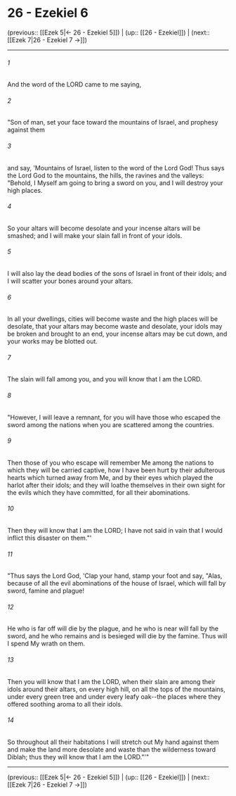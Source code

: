 # 26 - Ezekiel 6

(previous:: [[Ezek 5|← 26 - Ezekiel 5]]) | (up:: [[26 - Ezekiel]]) | (next:: [[Ezek 7|26 - Ezekiel 7 →]])

***


###### 1 
And the word of the LORD came to me saying, 

###### 2 
"Son of man, set your face toward the mountains of Israel, and prophesy against them 

###### 3 
and say, 'Mountains of Israel, listen to the word of the Lord God! Thus says the Lord God to the mountains, the hills, the ravines and the valleys: "Behold, I Myself am going to bring a sword on you, and I will destroy your high places. 

###### 4 
So your altars will become desolate and your incense altars will be smashed; and I will make your slain fall in front of your idols. 

###### 5 
I will also lay the dead bodies of the sons of Israel in front of their idols; and I will scatter your bones around your altars. 

###### 6 
In all your dwellings, cities will become waste and the high places will be desolate, that your altars may become waste and desolate, your idols may be broken and brought to an end, your incense altars may be cut down, and your works may be blotted out. 

###### 7 
The slain will fall among you, and you will know that I am the LORD. 

###### 8 
"However, I will leave a remnant, for you will have those who escaped the sword among the nations when you are scattered among the countries. 

###### 9 
Then those of you who escape will remember Me among the nations to which they will be carried captive, how I have been hurt by their adulterous hearts which turned away from Me, and by their eyes which played the harlot after their idols; and they will loathe themselves in their own sight for the evils which they have committed, for all their abominations. 

###### 10 
Then they will know that I am the LORD; I have not said in vain that I would inflict this disaster on them."' 

###### 11 
"Thus says the Lord God, 'Clap your hand, stamp your foot and say, "Alas, because of all the evil abominations of the house of Israel, which will fall by sword, famine and plague! 

###### 12 
He who is far off will die by the plague, and he who is near will fall by the sword, and he who remains and is besieged will die by the famine. Thus will I spend My wrath on them. 

###### 13 
Then you will know that I am the LORD, when their slain are among their idols around their altars, on every high hill, on all the tops of the mountains, under every green tree and under every leafy oak--the places where they offered soothing aroma to all their idols. 

###### 14 
So throughout all their habitations I will stretch out My hand against them and make the land more desolate and waste than the wilderness toward Diblah; thus they will know that I am the LORD."'"

***

(previous:: [[Ezek 5|← 26 - Ezekiel 5]]) | (up:: [[26 - Ezekiel]]) | (next:: [[Ezek 7|26 - Ezekiel 7 →]])
